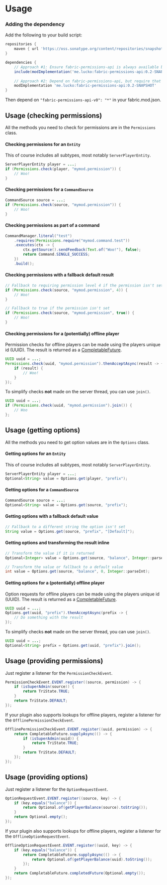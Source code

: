 # Usage

### Adding the dependency

Add the following to your build script:
```groovy
repositories {
    maven { url 'https://oss.sonatype.org/content/repositories/snapshots' }
}

dependencies {
    // Approach #1: Ensure fabric-permissions-api is always available by including it within your own jar (it's only ~8KB!)
    include(modImplementation('me.lucko:fabric-permissions-api:0.2-SNAPSHOT'))
    
    // Approach #2: Depend on fabric-permissions-api, but require that users install it themselves
    modImplementation 'me.lucko:fabric-permissions-api:0.2-SNAPSHOT'
}
```

Then depend on `"fabric-permissions-api-v0": "*"` in your fabric.mod.json.

## Usage (checking permissions)

All the methods you need to check for permissions are in the `Permissions` class.

#### Checking permissions for an `Entity`
This of course includes all subtypes, most notably `ServerPlayerEntity`.

```java
ServerPlayerEntity player = ...;
if (Permissions.check(player, "mymod.permission")) {
    // Woo!
}
```

#### Checking permissions for a `CommandSource`

```java
CommandSource source = ...;
if (Permissions.check(source, "mymod.permission")) {
    // Woo!
}
```

#### Checking permissions as part of a command

```java
CommandManager.literal("test")
    .requires(Permissions.require("mymod.command.test"))
    .executes(ctx -> {
        ctx.getSource().sendFeedback(Text.of("Woo!"), false);
        return Command.SINGLE_SUCCESS;
    })
    .build();
```

#### Checking permissions with a fallback default result

```java
// Fallback to requiring permission level 4 if the permission isn't set
if (Permissions.check(source, "mymod.permission", 4)) {
    // Woo!
}
```

```java
// Fallback to true if the permission isn't set
if (Permissions.check(source, "mymod.permission", true)) {
    // Woo!
}
```

#### Checking permissions for a (potentially) offline player
Permission checks for offline players can be made using the players unique id (UUID). The result is returned as a [CompletableFuture](https://docs.oracle.com/en/java/javase/17/docs/api/java.base/java/util/concurrent/CompletableFuture.html).
```java
UUID uuid = ...;
Permissions.check(uuid, "mymod.permission").thenAcceptAsync(result -> {
    if (result) {
        // Woo!
    }
});
```

To simplify checks **not** made on the server thread, you can use `join()`.
```java
UUID uuid = ...;
if (Permissions.check(uuid, "mymod.permission").join()) {
    // Woo    
};
```

## Usage (getting options)

All the methods you need to get option values are in the `Options` class.

#### Getting options for an `Entity`
This of course includes all subtypes, most notably `ServerPlayerEntity`.

```java
ServerPlayerEntity player = ...;
Optional<String> value = Options.get(player, "prefix");
```

#### Getting options for a `CommandSource`

```java
CommandSource source = ...;
Optional<String> value = Options.get(source, "prefix");
```

#### Getting options with a fallback default value

```java
// Fallback to a different string the option isn't set
String value = Options.get(source, "prefix", "[Default]");
```

#### Getting options and transforming the result inline

```java
// Transform the value if it is returned
Optional<Integer> value = Options.get(source, "balance", Integer::parseInt);

// Transform the value or fallback to a default value
int value = Options.get(source, "balance", 0, Integer::parseInt);
```

#### Getting options for a (potentially) offline player
Option requests for offline players can be made using the players unique id (UUID). The result is returned as a [CompletableFuture](https://docs.oracle.com/en/java/javase/17/docs/api/java.base/java/util/concurrent/CompletableFuture.html).
```java
UUID uuid = ...;
Options.get(uuid, "prefix").thenAcceptAsync(prefix -> {
    // Do something with the result
});
```

To simplify checks **not** made on the server thread, you can use `join()`.
```java
UUID uuid = ...;
Optional<String> prefix = Options.get(uuid, "prefix").join();
```

## Usage (providing permissions)

Just register a listener for the `PermissionCheckEvent`.

```java
PermissionCheckEvent.EVENT.register((source, permission) -> {
    if (isSuperAdmin(source)) {
        return TriState.TRUE;
    }
    return TriState.DEFAULT;
});
```

If your plugin also supports lookups for offline players, register a listener for the `OfflinePermissionCheckEvent`.

```java
OfflinePermissionCheckEvent.EVENT.register((uuid, permission) -> {
    return CompletableFuture.supplyAsync(() -> {
        if (isSuperAdmin(uuid)) {
            return TriState.TRUE;
        }
        return TriState.DEFAULT;
    });
});
```

## Usage (providing options)

Just register a listener for the `OptionRequestEvent`.

```java
OptionRequestEvent.EVENT.register((source, key) -> {
    if (key.equals("balance")) {
        return Optional.of(getPlayerBalance(source).toString());
    }
    return Optional.empty();
});
```

If your plugin also supports lookups for offline players, register a listener for the `OfflineOptionRequestEvent`.

```java
OfflineOptionRequestEvent.EVENT.register((uuid, key) -> {
    if (key.equals("balance")) {
        return CompletableFuture.supplyAsync(() -> {
            return Optional.of(getPlayerBalance(uuid).toString());
        });
    }
    return CompletableFuture.completedFuture(Optional.empty());
});
```
